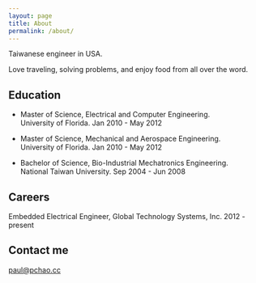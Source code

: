 ```yaml
---
layout: page
title: About
permalink: /about/
---
```


Taiwanese engineer in USA.

Love traveling, solving problems, and enjoy food from all over the word.

## Education

* Master of Science, Electrical and Computer Engineering.  
   University of Florida. Jan 2010 - May 2012

* Master of Science, Mechanical and Aerospace Engineering.  
   University of Florida. Jan 2010 - May 2012 

* Bachelor of Science, Bio-Industrial Mechatronics Engineering.  
   National Taiwan University. Sep 2004 - Jun 2008

## Careers

Embedded Electrical Engineer, Global Technology Systems, Inc. 2012 - present


<!--

## Skills

* **Skill 1** - `Skill` / `Skill` / `Skill` / `Skill`
* **Skill 2** - `Skill` / `Skill` / `Skill` / `Skill` / `Skill` / `Skill` / `Skill`
* **Skill 3** - `Skill` / `Skill` / `Skill`
* **Skill 4** - `Skill` / `Skill` / `Skill` 
* **Skill 5** - `Skill`
* **Skill 6** - `Skill` / `Skill` 
    
   

 
## Achievements


* [**This is my first achievement**](#) 
   
   Proin pellentesque malesuada mauris, quis aliquam augue vestibulum ac. Vestibulum ut feugiat nibh. Sed faucibus felis purus, sed convallis leo dictum vehicula.

***

* [**This is my second achievement**](#) 

    Proin pellentesque malesuada mauris, quis aliquam augue vestibulum ac. Vestibulum ut feugiat nibh. Sed faucibus felis purus, sed convallis leo dictum vehicula.

***

* [**This is my third achievement**](#) 

   Proin pellentesque malesuada mauris, quis aliquam augue vestibulum ac. Vestibulum ut feugiat nibh. Sed faucibus felis purus, sed convallis leo dictum vehicula

-->


## Contact me
[paul@pchao.cc](mailto:paul@pchao.cc)
